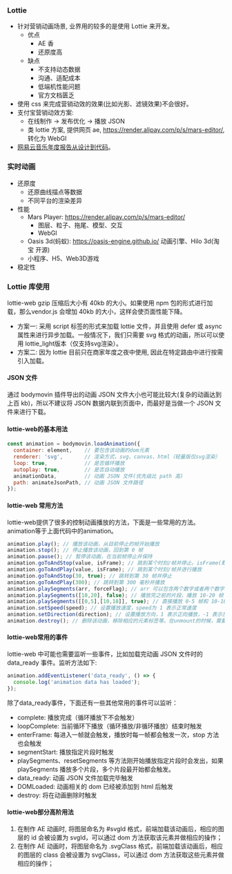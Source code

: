 ### Lottie

* 针对营销动画场景, 业界用的较多的是使用 Lottie 来开发。
  * 优点
    * AE 香
    * 还原度高
  * 缺点
    * 不支持动态数据
    * 沟通、适配成本
    * 低端机性能问题
    * 官方文档匮乏
* 使用 css 来完成营销动效的效果(比如光影、滤镜效果)不会很好。
* 支付宝营销动效方案:
  * 在线制作 -> 发布优化 -> 播放 JSON
  * 类 lottie 方案, 提供网页 ae, https://render.alipay.com/p/s/mars-editor/, 转化为 WebGl
* [网易云音乐年度报告从设计到代码](https://zhuanlan.zhihu.com/p/57576659)。

### 实时动画

* 还原度
  * 还原曲线描点等数据
  * 不同平台的渲染差异
* 性能
  * Mars Player: https://render.alipay.com/p/s/mars-editor/
    * 图层、粒子、拖尾、模型、交互
    * WebGl
  * Oasis 3d(蚂蚁): https://oasis-engine.github.io/ 动画引擎、Hilo 3d(淘宝 开源)
  * 小程序、H5、Web3D游戏
* 稳定性

### Lottie 库使用

lottie-web gzip 压缩后大小有 40kb 的大小。如果使用 npm 包的形式进行加载，那么vendor.js 会增加 40kb 的大小，这样会使页面性能下降。

* 方案一: 采用 script 标签的形式来加载 lottie 文件，并且使用 defer 或 async 属性来进行异步加载。一般情况下，我们只需要 svg 格式的动画，所以可以使用 lottie_light版本（仅支持svg渲染）。
* 方案二: 因为 lottie 目前只在商家年度之夜中使用, 因此在特定路由中进行按需引入加载。

#### JSON 文件

通过 bodymovin 插件导出的动画 JSON 文件大小也可能比较大(复杂的动画达到上百 kb)，所以不建议将 JSON 数据内联到页面中，而最好是当做一个 JSON 文件来进行下载。

#### lottie-web的基本用法

```js
const animation = bodymovin.loadAnimation({
  container: element,    // 要包含该动画的dom元素
  renderer: 'svg',       // 渲染方式，svg、canvas、html（轻量版仅svg渲染）
  loop: true,            // 是否循环播放
  autoplay: true,        // 是否自动播放
  animationData,         // 动画 JSON 文件(优先级比 path 高)
  path: animateJsonPath, // 动画 JSON 文件路径
});
```

#### lottie-web 常用方法

lottie-web提供了很多的控制动画播放的方法，下面是一些常用的方法。animation等于上面代码中的animation。

```js
animation.play(); // 播放该动画，从目前停止的帧开始播放
animation.stop(); // 停止播放该动画，回到第 0 帧
animation.pause(); // 暂停该动画，在当前帧停止并保持
animation.goToAndStop(value, isFrame); // 跳到某个时刻/帧并停止。isFrame(默认false) 指示 value 表示帧还是时间(毫秒)
animation.goToAndPlay(value, isFrame); // 跳到某个时刻/帧并进行播放
animation.goToAndStop(30, true); // 跳转到第 30 帧并停止
animation.goToAndPlay(300); // 跳转到第 300 毫秒并播放
animation.playSegments(arr, forceFlag); // arr 可以包含两个数字或者两个数字组成的数组，forceFlag 表示是否立即强制播放该片段
animation.playSegments([10,20], false); // 播放完之前的片段，播放 10-20 帧
animation.playSegments([[0,5],[10,18]], true); // 直接播放 0-5 帧和 10-18 帧
animation.setSpeed(speed); // 设置播放速度，speed为 1 表示正常速度
animation.setDirection(direction); // 设置播放方向，1 表示正向播放，-1 表示反向播放
animation.destroy(); // 删除该动画，移除相应的元素标签等。在unmount的时候，需要调用该方法
```

#### lottie-web常用的事件

lottie-web 中可能也需要监听一些事件，比如加载完动画 JSON 文件时的 data_ready 事件。监听方法如下:

```js
animation.addEventListener('data_ready', () => {
  console.log('animation data has loaded');
});
```

除了data_ready事件，下面还有一些其他常用的事件可以监听：

* complete: 播放完成（循环播放下不会触发）
* loopComplete: 当前循环下播放（循环播放/非循环播放）结束时触发
* enterFrame: 每进入一帧就会触发，播放时每一帧都会触发一次，stop 方法也会触发
* segmentStart: 播放指定片段时触发
* playSegments、resetSegments 等方法刚开始播放指定片段时会发出，如果 playSegments 播放多个片段，多个片段最开始都会触发。
* data_ready: 动画 JSON 文件加载完毕触发
* DOMLoaded: 动画相关的 dom 已经被添加到 html 后触发
* destroy: 将在动画删除时触发

#### lottie-web部分高阶用法

1. 在制作 AE 动画时, 将图层命名为 #svgId 格式，前端加载该动画后，相应的图层的 id 会被设置为 svgId，可以通过 dom 方法获取该元素并做相应的操作；
2. 在制作 AE 动画时，将图层命名为 .svgClass 格式，前端加载该动画后，相应的图层的 class 会被设置为 svgClass，可以通过 dom 方法获取这些元素并做相应的操作；
